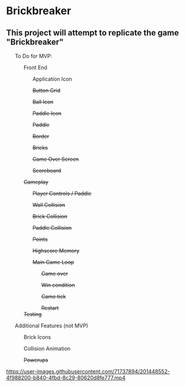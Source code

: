 # Brickbreaker
<html>
  <section>
    <h2>This project will attempt to replicate the game "Brickbreaker"</h2>
  </section>
  <section>
    <ul>To Do for MVP:
      <ul>Front End
        <ul>Application Icon</ul>
        <ul><s>Button Grid</s></ul>
        <ul><s>Ball Icon</s></ul>
        <ul><s>Paddle Icon</s></ul>
        <ul><s>Paddle</s></ul>
        <ul><s>Border</s></ul>
        <ul><s>Bricks</s></ul>
        <ul><s>Game Over Screen</s></ul>
        <ul><s>Scoreboard</s></ul>
      </ul>
      <ul><s>Gameplay</s>
        <ul><s>Player Controls / Paddle</s></ul>
        <ul><s>Wall Collision</s></ul>
        <ul><s>Brick Collision</s></ul>
        <ul><s>Paddle Collision</s></ul>
        <ul><s>Points</s></ul>
        <ul><s>Highscore Memory</s></ul>
        <ul><s>Main Game Loop</s>
        <ul><s>Game over</s></ul>
        <ul><s>Win condition</s></ul>
        <ul><s>Game tick</s></ul>
        <ul><s>Restart</s></ul>
        </ul>
        <s>Testing</s>
        </ul>
        </ul>
        </ul>
        <ul>Additional Features (not MVP)
        <ul>Brick Icons</ul>
        <ul>Collision Animation</ul>
        <ul><s>Powerups</s></ul>
        </ul>
  </section>



https://user-images.githubusercontent.com/71737894/201448552-4f988200-b840-4fbd-8c29-80620d8fe777.mp4


